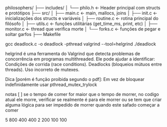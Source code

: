 philosophers/
├── includes/
│ └── philo.h <- Header principal com structs e protótipos
├── src/
│ ├── main.c <- main, mallocs, joins
│ ├── init.c <- inicializações dos structs e variáveis
│ ├── routine.c <- rotina principal do filósofo
│ ├── utils.c <- funções utilitárias (get_time_ms, print, etc)
│ ├── monitor.c <- thread que verifica morte
│ └── forks.c <- funções de pegar e soltar garfos
├── Makefile

gcc deadlock.c -o deadlock -pthread
valgrind --tool=helgrind ./deadlock

helgrind é uma ferramenta do Valgrind que detecta problemas de concorrência em programas multithreaded. Ele pode ajudar a identificar:
Condições de corrida (race conditions).
Deadlocks (bloqueios mútuos entre threads).
Uso incorreto de mutexes.

Dica [porém é função proíbida segundo o pdf]:
Em vez de bloquear indefinidamente usar pthread_mutex_trylock

notas
[ ] se o tempo de comer for maior que o tempo de morrer, no codigo atual ele morre, verificar se realmente é para ele morrer ou se tem que criar alguma lógica para ser impedido de morrer quando este safado começar a comer

5 800 400 400
2 200 100 100
